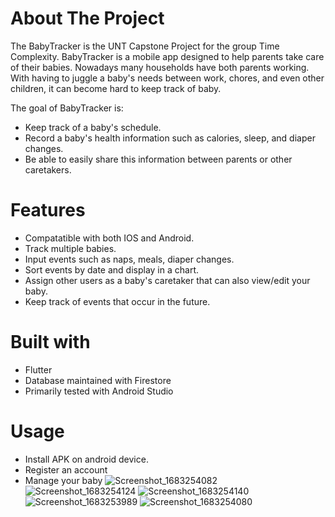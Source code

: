 # About The Project
The BabyTracker is the UNT Capstone Project for the group Time Complexity.
BabyTracker is a mobile app designed to help parents take care of their babies.
Nowadays many households have both parents working. With having to juggle a
baby's needs between work, chores, and even other children, it can become hard
to keep track of baby. 

The goal of BabyTracker is:
- Keep track of a baby's schedule.
- Record a baby's health information such as calories, sleep, and diaper changes.
- Be able to easily share this information between parents or other caretakers.

# Features
- Compatatible with both IOS and Android.
- Track multiple babies.
- Input events such as naps, meals, diaper changes.
- Sort events by date and display in a chart.
- Assign other users as a baby's caretaker that can also view/edit your baby.
- Keep track of events that occur in the future.

# Built with
- Flutter 
- Database maintained with Firestore
- Primarily tested with Android Studio

# Usage
- Install APK on android device.
- Register an account
- Manage your baby
![Screenshot_1683254082](https://user-images.githubusercontent.com/89870604/236366935-97d8b8ce-0981-419a-933c-5e8c1cb4b833.png) ![Screenshot_1683254124](https://user-images.githubusercontent.com/89870604/236366955-6dfc81b5-d66a-410b-ad45-ae14725e1f1d.png) ![Screenshot_1683254140](https://user-images.githubusercontent.com/89870604/236366976-3690b9ed-de00-4697-ad49-bc8ca7610587.png)
![Screenshot_1683253989](https://user-images.githubusercontent.com/89870604/236366989-95b88794-d8b1-4c80-93ed-31742119c51d.png)
![Screenshot_1683254080](https://user-images.githubusercontent.com/89870604/236367015-837e44e6-0ff7-4aa0-8c6a-919321b41d9e.png)